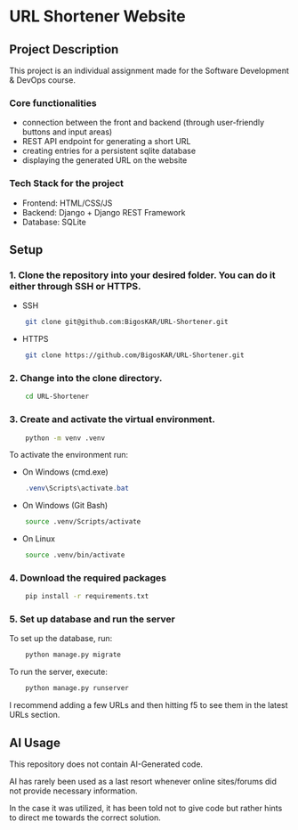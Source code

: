 # URL Shortener Website #

## Project Description

This project is an individual assignment made for the Software Development & DevOps course.

### Core functionalities
- connection between the front and backend (through user-friendly buttons and input areas)
- REST API endpoint for generating a short URL 
- creating entries for a persistent sqlite database
- displaying the generated URL on the website

### Tech Stack for the project
- Frontend: HTML/CSS/JS
- Backend: Django + Django REST Framework
- Database: SQLite

## Setup ##
### 1. Clone the repository into your desired folder. You can do it either through SSH or HTTPS. ###

- SSH

```bash
    git clone git@github.com:BigosKAR/URL-Shortener.git
```
- HTTPS

```bash
    git clone https://github.com/BigosKAR/URL-Shortener.git
```

### 2. Change into the clone directory.
```bash
    cd URL-Shortener
```

### 3. Create and activate the virtual environment.

```bash
    python -m venv .venv
```

To activate the environment run:

- On Windows (cmd.exe)
```powershell
    .venv\Scripts\activate.bat
```

- On Windows (Git Bash)
```bash
    source .venv/Scripts/activate
```

- On Linux
```bash
    source .venv/bin/activate
```

### 4. Download the required packages

```bash
    pip install -r requirements.txt
```

### 5. Set up database and run the server
To set up the database, run:
```bash
    python manage.py migrate
```

To run the server, execute:
```bash
    python manage.py runserver
```

I recommend adding a few URLs and then hitting f5 to see them in the latest URLs section.

## AI Usage
This repository does not contain AI-Generated code. 

AI has rarely been used as a last resort whenever online sites/forums did not provide necessary information. 

In the case it was utilized, it has been told not to give code but rather hints to direct me towards the correct solution. 